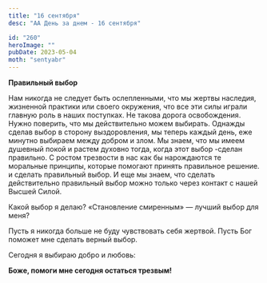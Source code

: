 ```yaml
---
title: "16 сентября"
desc: "АА День за днем - 16 сентября"

id: "260"
heroImage: ""
pubDate: 2023-05-04
moth: "sentyabr"
---
```


**Правильный выбор**

Нам никогда не следует быть ослепленными, что мы жертвы наследия, жизненной
практики или своего окружения, что все эти силы играли главную роль в наших
поступках. Не такова дорога освобождения. Нужно поверить, что мы действительно
можем выбирать. Однажды сделав выбор в сторону выздоровления, мы теперь каждый
день, еже минутно выбираем между добром и злом. Мы знаем, что мы имеем
душевный покой и растем духовно тогда, когда этот выбор -сделан правильно. С
ростом трезвости в нас как бы нарождаются те моральные принципы, которые
помогают принять правильное решение. и сделать правильный выбор. И еще мы
знаем, что сделать действительно правильный выбор можно только через контакт с
нашей Высшей Силой.

Какой выбор я делаю? «Становление смиренным» — лучший выбор для меня?

Пусть я никогда больше не буду чувствовать себя жертвой. Пусть Бог поможет мне
сделать верный выбор.

Сегодня я выбираю добро и любовь:

**Боже, помоги мне сегодня остаться трезвым!**
